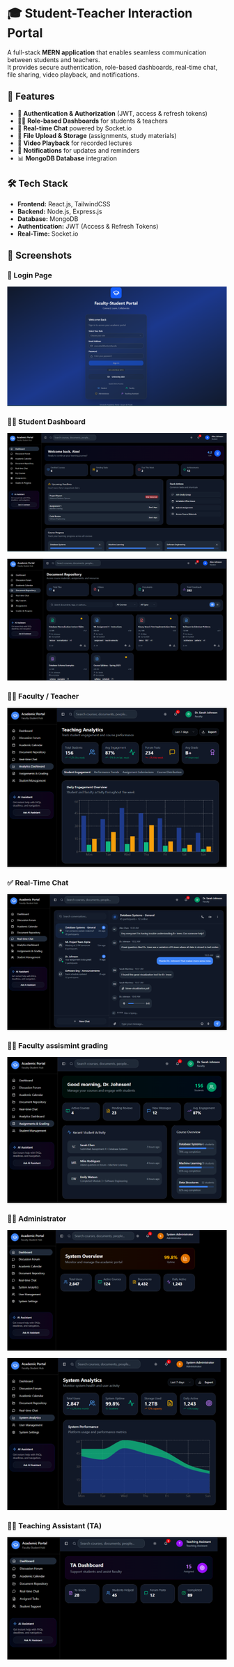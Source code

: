 # 🎓 Student-Teacher Interaction Portal

A full-stack **MERN application** that enables seamless communication between students and teachers.  
It provides secure authentication, role-based dashboards, real-time chat, file sharing, video playback, and notifications.  


## 🚀 Features
- 🔐 **Authentication & Authorization** (JWT, access & refresh tokens)  
- 👨‍🏫 **Role-based Dashboards** for students & teachers  
- 💬 **Real-time Chat** powered by Socket.io  
- 📂 **File Upload & Storage** (assignments, study materials)  
- 🎥 **Video Playback** for recorded lectures  
- 🔔 **Notifications** for updates and reminders  
- 📊 **MongoDB Database** integration  


## 🛠️ Tech Stack
- **Frontend:** React.js, TailwindCSS  
- **Backend:** Node.js, Express.js  
- **Database:** MongoDB  
- **Authentication:** JWT (Access & Refresh Tokens)  
- **Real-Time:** Socket.io  

## 📸 Screenshots

### 🔐 Login Page
![Login](https://raw.githubusercontent.com/Hemakshi24/Student-Faculty-intraction-portal/e07c18728207492a41f4fcc676feb40267650540/Screenshot%202025-09-15%20210135.png)

### 👨‍🎓 Student Dashboard
![Student Dashboard](https://raw.githubusercontent.com/Hemakshi24/Student-Faculty-intraction-portal/e07c18728207492a41f4fcc676feb40267650540/Screenshot%202025-09-15%20210159.png)


![image alt](https://raw.githubusercontent.com/Hemakshi24/Student-Faculty-intraction-portal/e07c18728207492a41f4fcc676feb40267650540/Screenshot%202025-09-15%20210226.png)

### 👩‍🏫 Faculty / Teacher
![Faculty / Teacher](https://raw.githubusercontent.com/Hemakshi24/Student-Faculty-intraction-portal/e07c18728207492a41f4fcc676feb40267650540/Screenshot%202025-09-15%20210321.png)

### ✅ Real-Time Chat
![Real-Time Chat](https://raw.githubusercontent.com/Hemakshi24/Student-Faculty-intraction-portal/e07c18728207492a41f4fcc676feb40267650540/Screenshot%202025-09-15%20210307.png)

### 👩‍🏫 Faculty assismint grading
![Faculty assismint grading](https://raw.githubusercontent.com/Hemakshi24/Student-Faculty-intraction-portal/e07c18728207492a41f4fcc676feb40267650540/Screenshot%202025-09-15%20210339.png)

### 🧑‍💼 Administrator
![Administrator](https://raw.githubusercontent.com/Hemakshi24/Student-Faculty-intraction-portal/e07c18728207492a41f4fcc676feb40267650540/Screenshot%202025-09-15%20210405.png)

![image alt](https://raw.githubusercontent.com/Hemakshi24/Student-Faculty-intraction-portal/e07c18728207492a41f4fcc676feb40267650540/Screenshot%202025-09-15%20210433.png)


### 🧑‍🎓 Teaching Assistant (TA)
![Teaching Assistant (TA)](https://raw.githubusercontent.com/Hemakshi24/Student-Faculty-intraction-portal/e07c18728207492a41f4fcc676feb40267650540/Screenshot%202025-09-15%20210450.png)




